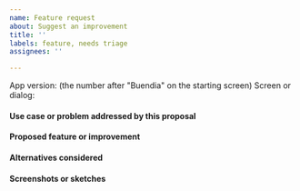 ```yaml
---
name: Feature request
about: Suggest an improvement
title: ''
labels: feature, needs triage
assignees: ''

---
```


App version: (the number after "Buendia" on the starting screen)
Screen or dialog:

#### Use case or problem addressed by this proposal

#### Proposed feature or improvement

#### Alternatives considered <!-- optional -->

#### Screenshots or sketches <!-- optional -->

